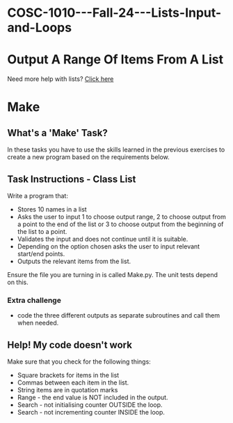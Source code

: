 # COSC-1010---Fall-24---Lists-Input-and-Loops

# Output A Range Of Items From A List

Need more help with lists?  [Click here](https://www.w3schools.com/python/python_lists.asp)

# Make

## What's a 'Make' Task?

In these tasks you have to use the skills learned in the previous exercises to create a new program based on the requirements below.

## Task Instructions - Class List
Write a program that:
- Stores 10 names in a list 
- Asks the user to input 1 to choose output range, 2 to choose output from a point to the end of the list or 3 to choose output from the beginning of the list to a point.
- Validates the input and does not continue until it is suitable. 
- Depending on the option chosen asks the user to input relevant start/end points.
- Outputs the relevant items from the list.

Ensure the file you are turning in is called Make.py. The unit tests depend on this.

### Extra challenge 
- code the three different outputs as separate subroutines and call them when needed.

## Help! My code doesn't work
Make sure that you check for the following things:
- Square brackets for items in the list
- Commas between each item in the list.
- String items are in quotation marks
- Range - the end value is NOT included in the output.
- Search - not initialising counter OUTSIDE the loop.
- Search - not incrementing counter INSIDE the loop.
